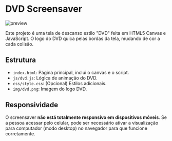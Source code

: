 # DVD Screensaver

![preview](https://i.imgur.com/sgYsqnc.gif)

Este projeto é uma tela de descanso estilo "DVD" feita em HTML5 Canvas e JavaScript. O logo do DVD quica pelas bordas da tela, mudando de cor a cada colisão.

## Estrutura

- `index.html`: Página principal, inclui o canvas e o script.
- `js/dvd.js`: Lógica de animação do DVD.
- `css/style.css`: (Opcional) Estilos adicionais.
- `img/dvd.png`: Imagem do logo DVD.

## Responsividade

O screensaver **não está totalmente responsivo em dispositivos móveis**. Se a pessoa acessar pelo celular, pode ser necessário ativar a visualização para computador (modo desktop) no navegador para que funcione corretamente.

